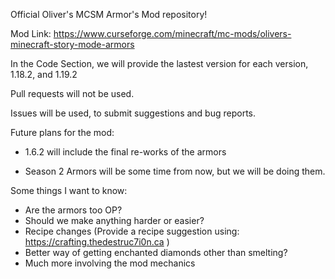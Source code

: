 Official Oliver's MCSM Armor's Mod repository!

Mod Link: https://www.curseforge.com/minecraft/mc-mods/olivers-minecraft-story-mode-armors

In the Code Section, we will provide the lastest version for each version, 1.18.2, and 1.19.2

Pull requests will not be used.

Issues will be used, to submit suggestions and bug reports.

Future plans for the mod:

 - 1.6.2 will include the final re-works of the armors

 - Season 2 Armors will be some time from now, but we will be doing them.
 
 
Some things I want to know:

 - Are the armors too OP?
 - Should we make anything harder or easier?
 - Recipe changes (Provide a recipe suggestion using: https://crafting.thedestruc7i0n.ca )
 - Better way of getting enchanted diamonds other than smelting?
 - Much more involving the mod mechanics
